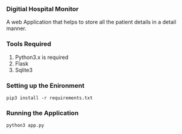 ### Digitial Hospital Monitor
A web Application that helps to store all the patient details in a detail manner.

### Tools Required
1. Python3.x is required
2. Flask
3. Sqlite3

### Setting up the Enironment
`pip3 install -r requirements.txt`

### Running the Application
`python3 app.py`

